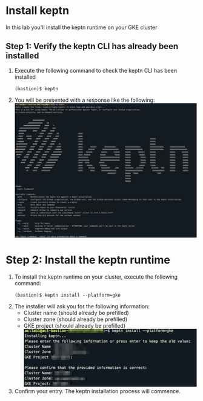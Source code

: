 # Install keptn

In this lab you'll install the keptn runtime on your GKE cluster

## Step 1: Verify the keptn CLI has already been installed
1. Execute the following command to check the keptn CLI has been installed
    ```
    (bastion)$ keptn
    ```
1. You will be presented with a response like the following:
![keptn](../assets/keptnCLI.png)


# Step 2: Install the keptn runtime
1. To install the keptn runtime on your cluster, execute the following command:
    ```
    (bastion)$ keptn install --platform=gke
    ```
1. The installer will ask you for the following information:
    - Cluster name (should already be prefilled)
    - Cluster zone (should already be prefilled)
    - GKE project (should already be prefilled)
    ![keptn](../assets/keptnInstall.png)
1. Confirm your entry. The keptn installation process will commence.

